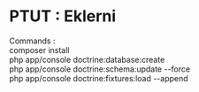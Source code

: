 PTUT : Eklerni
========================
  
Commands :  
composer install  
php app/console doctrine:database:create  
php app/console doctrine:schema:update --force  
php app/console doctrine:fixtures:load --append  